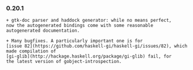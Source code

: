 ### 0.20.1

	+ gtk-doc parser and haddock generator: while no means perfect,
	now the autogenerated bindings come with some reasonable
	autogenerated documentation.

	+ Many bugfixes. A particularly important one is for
	[issue 82](https://github.com/haskell-gi/haskell-gi/issues/82), which
	made compilation of
	[gi-glib](http://hackage.haskell.org/package/gi-glib) fail, for
	the latest version of gobject-introspection.
